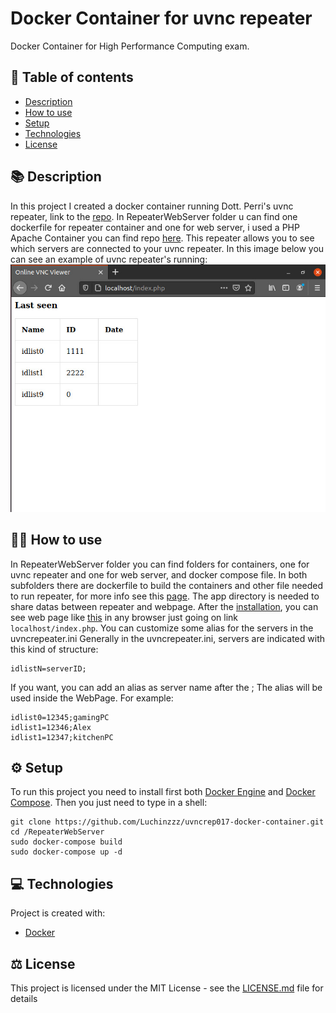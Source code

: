# Docker Container for uvnc repeater
Docker Container for High Performance Computing exam.

##  :pencil: Table of contents
* [Description](#description)
* [How to use](#how-to-use)
* [Setup](#setup)
* [Technologies](#technologies)
* [License](#license)


## :books: Description <a name="description"/>
In this project I created a docker container running Dott. Perri's uvnc repeater, link to the [repo](https://github.com/DamianoP/uvncrep017-ws). In RepeaterWebServer folder u can find one dockerfile for repeater container and one for web server, i used a PHP Apache Container you can find repo [here](https://github.com/geerlingguy/php-apache-container). This repeater allows you to see which servers are connected to your uvnc repeater. In this image below you can see an example of uvnc repeater's running:
![alt text](https://github.com/Luchinzzz/uvncrep017-docker-container/blob/main/example.jpeg) <a name="image"/>

## :man_technologist: How to use <a name="how-to-use"/>
In RepeaterWebServer folder you can find folders for containers, one for uvnc repeater and one for web server, and docker compose file. In both subfolders there are dockerfile to build the containers and other file needed to run repeater, for more info see this [page](https://github.com/DamianoP/uvncrep017-ws). The app directory is needed to share datas between repeater and webpage. 
After the [installation](#setup), you can see web page like [this](#image) in any browser just going on link ``` localhost/index.php```.
You can customize some alias for the servers in the uvncrepeater.ini
Generally in the uvncrepeater.ini, servers are indicated with this kind of structure:
```
idlistN=serverID;
```
If you want, you can add an alias as server name after the ;
The alias will be used inside the WebPage.
For example:
```
idlist0=12345;gamingPC
idlist1=12346;Alex
idlist1=12347;kitchenPC
```
## :gear: Setup <a name="setup"/>
To run this project you need to install first both [Docker Engine](https://docs.docker.com/engine/install/) and [Docker Compose](https://docs.docker.com/compose/install/). Then you just need to type in a shell:
```
git clone https://github.com/Luchinzzz/uvncrep017-docker-container.git
cd /RepeaterWebServer
sudo docker-compose build
sudo docker-compose up -d
```
## :computer: Technologies <a name="technologies"/>
Project is created with:
* [Docker](https://www.docker.com/)

## :balance_scale: License  <a name="license"/>
This project is licensed under the MIT License - see the [LICENSE.md](LICENSE) file for details

